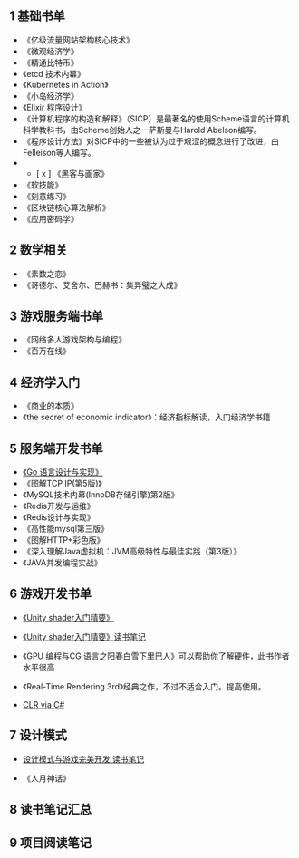 
## 1 基础书单

* 《亿级流量网站架构核心技术》
* 《微观经济学》
* 《精通比特币》
* 《etcd 技术内幕》
* 《Kubernetes in Action》
* 《小岛经济学》
* 《Elixir 程序设计》
* 《计算机程序的构造和解释》（SICP）是最著名的使用Scheme语言的计算机科学教科书，由Scheme创始人之一萨斯曼与Harold Abelson编写。
* 《程序设计方法》对SICP中的一些被认为过于艰涩的概念进行了改进，由Felleison等人编写。
* - [ x ] 《黑客与画家》
* 《软技能》
*  《刻意练习》
* 《区块链核心算法解析》
*  《应用密码学》

## 2 数学相关
* 《素数之恋》
* 《哥德尔、艾舍尔、巴赫书：集异璧之大成》
## 3 游戏服务端书单

* 《网络多人游戏架构与编程》
* 《百万在线》

## 4 经济学入门

* 《商业的本质》
* 《the secret of economic indicator》：经济指标解读，入门经济学书籍

## 5 服务端开发书单

* [《Go 语言设计与实现》](https://draveness.me/golang/)
* 《图解TCP IP(第5版)》
* 《MySQL技术内幕(InnoDB存储引擎)第2版》
* 《Redis开发与运维》
* 《Redis设计与实现》
* 《高性能mysql第三版》
* 《图解HTTP+彩色版》
* 《深入理解Java虚拟机：JVM高级特性与最佳实践（第3版）》
* 《JAVA并发编程实战》
## 6 游戏开发书单

* [《Unity shader入门精要》](/1.Unity+Shader入门精要/Unity+Shader入门精要.pdf)

* [《Unity shader入门精要》读书笔记](/1.Unity+Shader入门精要/读书笔记.md)

* 《GPU 编程与CG 语言之阳春白雪下里巴人》可以帮助你了解硬件，此书作者水平很高

* 《Real-Time Rendering.3rd》经典之作，不过不适合入门。提高使用。

*  [CLR via C#]()

## 7 设计模式

* [设计模式与游戏完美开发 读书笔记](/3.设计模式与完美开发/读书笔记.md)

* 《人月神话》
## 8 读书笔记汇总

## 9 项目阅读笔记
